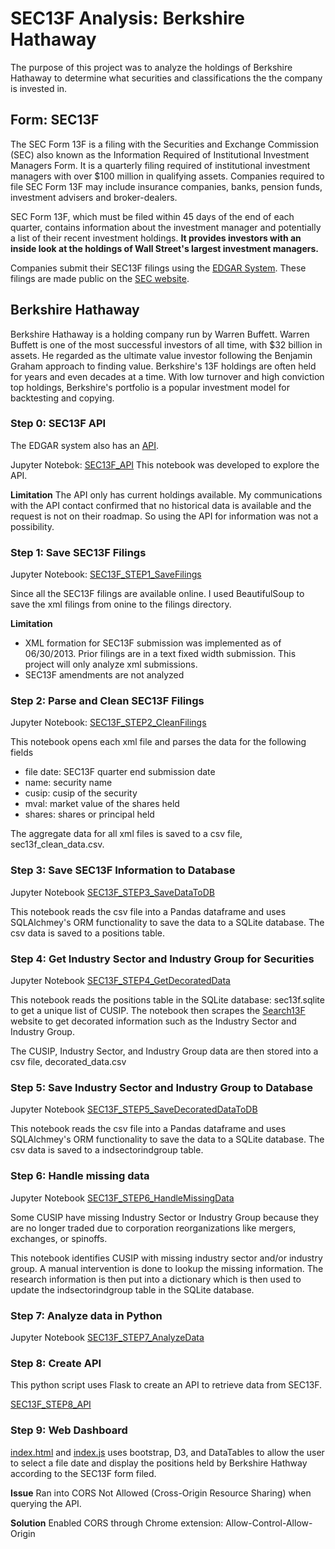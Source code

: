 # SEC13F Analysis: Berkshire Hathaway 

The purpose of this project was to analyze the holdings of Berkshire Hathaway to determine what securities and classifications the the company is invested in.

## Form: SEC13F

The SEC Form 13F is a filing with the Securities and Exchange Commission (SEC) also known as the Information Required of Institutional Investment Managers Form. It is a quarterly filing required of institutional investment managers with over $100 million in qualifying assets. Companies required to file SEC Form 13F may include insurance companies, banks, pension funds, investment advisers and broker-dealers.

SEC Form 13F, which must be filed within 45 days of the end of each quarter, contains information about the investment manager and potentially a list of their recent investment holdings. **It provides investors with an inside look at the holdings of Wall Street's largest investment managers.**

Companies submit their SEC13F filings using the [EDGAR System](https://www.sec.gov/page/everythingedgar).  These filings are made public on the [SEC website](https://www.sec.gov/edgar/searchedgar/companysearch.html).

## Berkshire Hathaway

Berkshire Hathaway is a holding company run by Warren Buffett.  Warren Buffett is one of the most successful investors of all time, with $32 billion in assets.  He regarded as the ultimate value investor following the Benjamin Graham approach to finding value. Berkshire's 13F holdings are often held for years and even decades at a time. With low turnover and high conviction top holdings, Berkshire's portfolio is a popular investment model for backtesting and copying.


### Step 0: SEC13F API

The EDGAR system also has an [API](http://developer.edgar-online.com/).

Jupyter Notebok: [SEC13F_API](https://github.com/shanegela/DataAnalytics/blob/gh-pages/SEC13F/SEC13F_API.ipynb)
This notebook was developed to explore the API.

**Limitation**  The API only has current holdings available.  My communications with the API contact confirmed that no historical data is available and the request is not on their roadmap.  So using the API for information was not a possibility.

### Step 1: Save SEC13F Filings

Jupyter Notebook: [SEC13F_STEP1_SaveFilings](https://github.com/shanegela/DataAnalytics/blob/gh-pages/SEC13F/SEC13F_STEP1_SaveFilings.ipynb)

Since all the SEC13F filings are available online.  I used BeautifulSoup to save the xml filings from onine to the filings directory.

**Limitation** 
* XML formation for SEC13F submission was implemented as of 06/30/2013.  Prior filings are in a text fixed width submission.  This project will only analyze xml submissions.
* SEC13F amendments are not analyzed

### Step 2: Parse and Clean SEC13F Filings

Jupyter Notebook: [SEC13F_STEP2_CleanFilings](https://github.com/shanegela/DataAnalytics/blob/gh-pages/SEC13F/SEC13F_STEP2_CleanFilings.ipynb)

This notebook opens each xml file and parses the data for the following fields
* file date: SEC13F quarter end submission date
* name: security name
* cusip: cusip of the security
* mval: market value of the shares held
* shares: shares or principal held

The aggregate data for all xml files is saved to a csv file, sec13f_clean_data.csv.

### Step 3: Save SEC13F Information to Database

Jupyter Notebook [SEC13F_STEP3_SaveDataToDB](https://github.com/shanegela/DataAnalytics/blob/gh-pages/SEC13F/SEC13F_STEP3_SaveDataToDB.ipynb)

This notebook reads the csv file into a Pandas dataframe and uses SQLAlchmey's ORM functionality to save the data to a SQLite database.  The csv data is saved to a positions table.

### Step 4: Get Industry Sector and Industry Group for Securities

Jupyter Notebook [SEC13F_STEP4_GetDecoratedData](https://github.com/shanegela/DataAnalytics/blob/gh-pages/SEC13F/SEC13F_STEP4_GetDecoratedData.ipynb)

This notebook reads the positions table in the SQLite database: sec13f.sqlite to get a unique list of CUSIP.  The notebook then scrapes the  [Search13F](https://search13f.com/securities/neighbors/) website to get decorated information such as the Industry Sector and Industry Group.

The CUSIP, Industry Sector, and Industry Group data are then stored into a csv file, decorated_data.csv

### Step 5: Save Industry Sector and Industry Group to Database

Jupyter Notebook [SEC13F_STEP5_SaveDecoratedDataToDB](https://github.com/shanegela/DataAnalytics/blob/gh-pages/SEC13F/SEC13F_STEP5_SaveDecoratedDataToDB.ipynb)

This notebook reads the csv file into a Pandas dataframe and uses SQLAlchmey's ORM functionality to save the data to a SQLite database.  The csv data is saved to a indsectorindgroup table.

### Step 6: Handle missing data

Jupyter Notebook [SEC13F_STEP6_HandleMissingData](https://github.com/shanegela/DataAnalytics/blob/gh-pages/SEC13F/SEC13F_STEP6_HandleMissingData.ipynb)

Some CUSIP have missing Industry Sector or Industry Group because they are no longer traded due to corporation reorganizations like mergers, exchanges, or spinoffs.

This notebook identifies CUSIP with missing industry sector and/or industry group.  A manual intervention is done to lookup the missing information.  The research information is then put into a dictionary which is then used to update the indsectorindgroup table in the SQLite database.

### Step 7: Analyze data in Python

Jupyter Notebook [SEC13F_STEP7_AnalyzeData](http://localhost:8888/notebooks/SEC13F/SEC13F_STEP7_AnalyzeData.ipynb)

### Step 8: Create API 

This python script uses Flask to create an API to retrieve data from SEC13F.

[SEC13F_STEP8_API](http://localhost:8888/notebooks/SEC13F/SEC13F_STEP8_API.py)

### Step 9: Web Dashboard

[index.html](http://localhost:8888/notebooks/SEC13F/index.html) and [index.js](http://localhost:8888/notebooks/SEC13F/index.js) uses bootstrap, D3, and DataTables to allow the user to select a file date and display the positions held by Berkshire Hathway according to the SEC13F form filed.

**Issue**
Ran into CORS Not Allowed (Cross-Origin Resource Sharing) when querying the API.

**Solution**
Enabled CORS through Chrome extension: Allow-Control-Allow-Origin